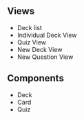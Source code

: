 ## Views

- Deck list
- Individual Deck View
- Quiz View
- New Deck View
- New Question View

## Components

- Deck
- Card
- Quiz
